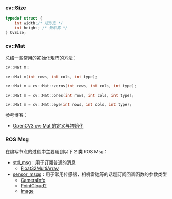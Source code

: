 ### cv::Size

```c
typedef struct {
    int width;/* 矩形宽 */
    int height; /* 矩形高 */
} CvSize;
```

### cv::Mat

总结一些常用的初始化矩阵的方法：

```cpp
cv::Mat m；

cv::Mat m(int rows, int cols, int type);

cv::Mat m = cv::Mat::zeros(int rows, int cols, int type);

cv::Mat m = cv::Mat::ones(int rows, int cols, int type);

cv::Mat m = cv::Mat::eye(int rows, int cols, int type);
```

参考博客：

- [OpenCV3 cv::Mat 的定义与初始化](https://blog.csdn.net/guduruyu/article/details/66973415)

### ROS Msg

在编写节点的过程中主要用到以下 2 类 ROS Msg：

- [std_msg](http://wiki.ros.org/std_msgs)：用于订阅普通的消息
  - [Float32MultiArray](http://docs.ros.org/api/std_msgs/html/msg/Float32MultiArray.html)
- [sensor_msgs](http://wiki.ros.org/sensor_msgs)：用于常用传感器，相机雷达等的话题订阅回调函数的参数类型
  - [CameraInfo](http://docs.ros.org/api/sensor_msgs/html/msg/CameraInfo.html)
  - [PointCloud2](http://docs.ros.org/api/sensor_msgs/html/msg/PointCloud2.html)
  - [Image](http://docs.ros.org/api/sensor_msgs/html/msg/Image.html)

